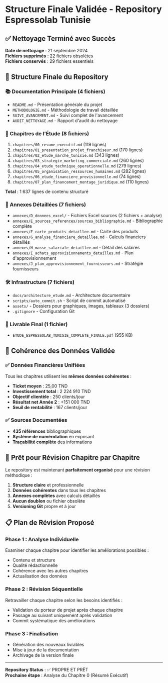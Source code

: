 # Structure Finale Validée - Repository Espressolab Tunisie

## ✅ Nettoyage Terminé avec Succès

**Date de nettoyage** : 21 septembre 2024  
**Fichiers supprimés** : 22 fichiers obsolètes  
**Fichiers conservés** : 29 fichiers essentiels  

## 📁 Structure Finale du Repository

### 📚 Documentation Principale (4 fichiers)
- `README.md` - Présentation générale du projet
- `METHODOLOGIE.md` - Méthodologie de travail détaillée
- `SUIVI_AVANCEMENT.md` - Suivi complet de l'avancement
- `AUDIT_NETTOYAGE.md` - Rapport d'audit du nettoyage

### 📖 Chapitres de l'Étude (8 fichiers)
1. `chapitres/00_resume_executif.md` (119 lignes)
2. `chapitres/01_presentation_projet_franchiseur.md` (170 lignes)
3. `chapitres/02_etude_marche_tunisie.md` (343 lignes)
4. `chapitres/03_strategie_marketing_commerciale.md` (260 lignes)
5. `chapitres/04_etude_technique_operationnelle.md` (279 lignes)
6. `chapitres/05_organisation_ressources_humaines.md` (282 lignes)
7. `chapitres/06_etude_financiere_previsionnelle.md` (74 lignes)
8. `chapitres/07_plan_financement_montage_juridique.md` (110 lignes)

**Total** : 1 637 lignes de contenu structuré

### 📎 Annexes Détaillées (7 fichiers)
- `annexes/D_donnees_excel/` - Fichiers Excel sources (2 fichiers + analyse)
- `annexes/E_sources_references/sources_bibliographie.md` - Bibliographie complète
- `annexes/F_carte_produits_detaillee.md` - Carte des produits
- `annexes/G_analyse_financiere_detaillee.md` - Calculs financiers détaillés
- `annexes/H_masse_salariale_detaillee.md` - Détail des salaires
- `annexes/I_achats_approvisionnements_detailles.md` - Plan d'approvisionnement
- `annexes/J_plan_approvisionnement_fournisseurs.md` - Stratégie fournisseurs

### 🛠️ Infrastructure (7 fichiers)
- `docs/architecture_etude.md` - Architecture documentaire
- `scripts/auto_commit.sh` - Script de commit automatisé
- `assets/` - Dossiers pour graphiques, images, tableaux (3 dossiers)
- `.gitignore` - Configuration Git

### 📄 Livrable Final (1 fichier)
- `ETUDE_ESPRESSOLAB_TUNISIE_COMPLETE_FINALE.pdf` (955 KB)

## 🎯 Cohérence des Données Validée

### ✅ Données Financières Unifiées
Tous les chapitres utilisent les **mêmes données cohérentes** :
- **Ticket moyen** : 25,00 TND
- **Investissement total** : 2 224 910 TND
- **Objectif clientèle** : 250 clients/jour
- **Résultat net Année 2** : +151 000 TND
- **Seuil de rentabilité** : 167 clients/jour

### ✅ Sources Documentées
- **435 références** bibliographiques
- **Système de numérotation** en exposant
- **Traçabilité complète** des informations

## 🚀 Prêt pour Révision Chapitre par Chapitre

Le repository est maintenant **parfaitement organisé** pour une révision méthodique :

1. **Structure claire** et professionnelle
2. **Données cohérentes** dans tous les chapitres
3. **Annexes complètes** avec calculs détaillés
4. **Aucun doublon** ou fichier obsolète
5. **Versioning Git** propre et à jour

## 📋 Plan de Révision Proposé

### Phase 1 : Analyse Individuelle
Examiner chaque chapitre pour identifier les améliorations possibles :
- Contenu et structure
- Qualité rédactionnelle
- Cohérence avec les autres chapitres
- Actualisation des données

### Phase 2 : Révision Séquentielle
Retravailler chaque chapitre selon les besoins identifiés :
- Validation du porteur de projet après chaque chapitre
- Passage au suivant uniquement après validation
- Commit systématique des améliorations

### Phase 3 : Finalisation
- Génération des nouveaux livrables
- Mise à jour de la documentation
- Archivage de la version finale

---

**Repository Status** : ✅ PROPRE ET PRÊT  
**Prochaine étape** : Analyse du Chapitre 0 (Résumé Exécutif)
